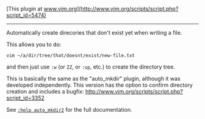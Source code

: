 [This plugin at www.vim.org](http://www.vim.org/scripts/script.php?script_id=5474)

-----------------------------------------

Automatically create direcories that don't exist yet when writing a file.

This allows you to do:

    vim ~/a/dir/tree/that/doesnt/exist/new-file.txt

and then just use `:w` (or `ZZ`, or `:up`, etc.) to create the directory tree.

This is basically the same as the "auto_mkdir" plugin, although it was
developed independently. This version has the option to confirm directory
creation and includes a bugfix:
http://www.vim.org/scripts/script.php?script_id=3352

See [`:help auto_mkdir2`](https://github.com/Carpetsmoker/auto_mkdir2.vim/blob/master/doc/auto_mkdir2.txt)
for the full documentation.
